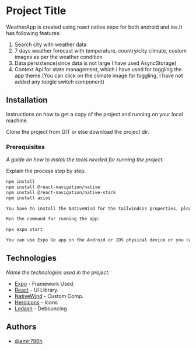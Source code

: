 # Project Title

WeatherApp is created using react native expo for both android and ios.It has following features:
1. Search city with weather data
2. 7 days weather forecast with temperature, country/city climate, custom images as per the weather condition
3. Data persistence(since data is not large I have used AsyncStorage)
4. Context Api for state management, which i have used for toggling the app theme.(You can click on the climate image for toggling, I have not added any toogle switch component)

## Installation

Instructions on how to get a copy of the project and running on your local machine.

Clone the project from GIT or else download the 
project dir.

### Prerequisites

_A guide on how to install the tools needed for running the project._

Explain the process step by step.

```bash
npm install 
npm install @react-navigation/native
npm install @react-navigation/native-stack
npm install axios

You have to install the NativeWind for the tailwindcss properties, please follow the NativeWind documentation for the setup

Run the command for running the app:

npx expo start

You can use Expo Go app on the Android or IOS physical device or you can run the app on the emulator/simulator

```

## Technologies

_Name the technologies used in the project._ 
* [Expo](https://docs.expo.dev/) - Framework Used.
* [React](https://reactjs.org/) - UI Library.
* [NativeWind](https://www.nativewind.dev/docs/getting-started/installation) - Custom Comp.
* [Heroicons](https://heroicons.com/) - Icons
* [Lodash](https://lodash.com/) - Debouncing





## Authors

- [@amir786h](https://www.github.com/amir786h)

